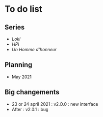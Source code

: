 # To do list

## Series
* *Loki*
* *HPI*
* *Un Homme d'honneur*

## Planning
* May 2021

## Big changements
* 23 or 24 april 2021 : v2.O.0 : new interface
* After : v2.0.1 : bug

